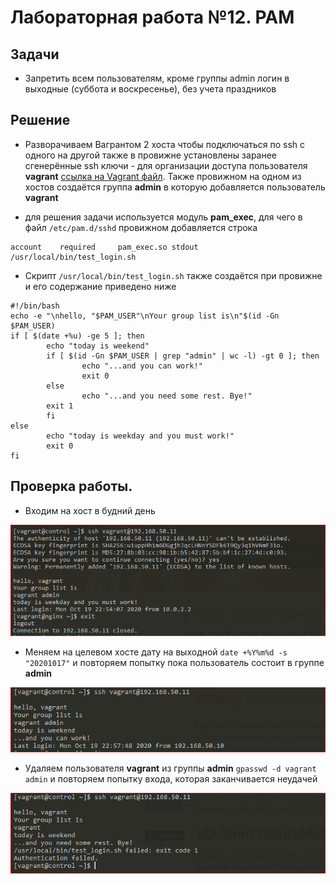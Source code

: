 # Лабораторная работа №12.  PAM
[img1]: https://github.com/alexeybobovsky/OTUS_Lab/blob/master/lab12/img/scr1.PNG "" 
[img2]: https://github.com/alexeybobovsky/OTUS_Lab/blob/master/lab12/img/scr2.PNG "" 
[img3]: https://github.com/alexeybobovsky/OTUS_Lab/blob/master/lab12/img/scr3.PNG "" 


## Задачи

- Запретить всем пользователям, кроме группы admin логин в выходные (суббота и воскресенье), без учета праздников


## Решение 

* Разворачиваем Вагрантом 2 хоста чтобы подключаться по ssh с одного на другой 
	также в провижне установлены заранее сгенерённые ssh ключи - для организации доступа пользователя **vagrant**  [ссылка на Vagrant файл](https://github.com/alexeybobovsky/OTUS_Lab/blob/master/lab12/Vagrantfile). 
	Также провижном на одном из хостов создаётся группа **admin** в которую добавляется пользователь **vagrant**
	
* для решения задачи используется модуль **pam_exec**, для чего в файл ```/etc/pam.d/sshd``` провижном добавляется строка
```
account    required     pam_exec.so stdout /usr/local/bin/test_login.sh
``` 

* Cкрипт ```/usr/local/bin/test_login.sh``` также создаётся при провижне и его содержание приведено ниже

```
#!/bin/bash                                                                                        
echo -e "\nhello, "$PAM_USER"\nYour group list is\n"$(id -Gn $PAM_USER)                            
if [ $(date +%u) -ge 5 ]; then                                                                     
        echo "today is weekend"                                                                    
        if [ $(id -Gn $PAM_USER | grep "admin" | wc -l) -gt 0 ]; then                              
                echo "...and you can work!"                                                        
                exit 0                                                                             
        else                                                                                       
                echo "...and you need some rest. Bye!"                                             
        exit 1                                                                                     
        fi                                                                                         
else                                                                                               
        echo "today is weekday and you must work!"                                                 
        exit 0                                                                                     
fi                                                                                                 
```

## Проверка работы.

* Входим на хост в будний день
 
![будний день][img1]
	
* Меняем на целевом хосте дату на выходной ```date +%Y%m%d -s "20201017"``` и повторяем попытку пока пользователь состоит в группе **admin** 

![выходной день][img2]

* Удаляем пользователя **vagrant** из группы  **admin** ```gpasswd -d vagrant admin```  и повторяем попытку входа, которая заканчивается неудачей

![выходной день для не admin][img3]

